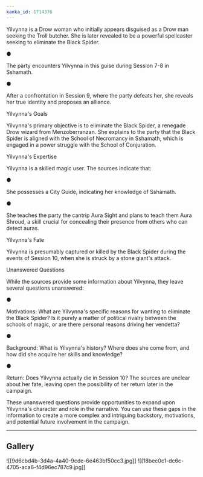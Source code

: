 ```yaml
---
kanka_id: 1714376
---
```


Yilvynna is a Drow woman who initially appears disguised as a Drow man seeking the Troll butcher. She is later revealed to be a powerful spellcaster seeking to eliminate the Black Spider.

●

The party encounters Yilvynna in this guise during Session 7-8 in Sshamath.

●

After a confrontation in Session 9, where the party defeats her, she reveals her true identity and proposes an alliance.

Yilvynna's Goals

Yilvynna's primary objective is to eliminate the Black Spider, a renegade Drow wizard from Menzoberranzan. She explains to the party that the Black Spider is aligned with the School of Necromancy in Sshamath, which is engaged in a power struggle with the School of Conjuration.

Yilvynna's Expertise

Yilvynna is a skilled magic user. The sources indicate that:

●

She possesses a City Guide, indicating her knowledge of Sshamath.

●

She teaches the party the cantrip Aura Sight and plans to teach them Aura Shroud, a skill crucial for concealing their presence from others who can detect auras.

Yilvynna's Fate

Yilvynna is presumably captured or killed by the Black Spider during the events of Session 10, when she is struck by a stone giant's attack.

Unanswered Questions

While the sources provide some information about Yilvynna, they leave several questions unanswered:

●

Motivations: What are Yilvynna's specific reasons for wanting to eliminate the Black Spider? Is it purely a matter of political rivalry between the schools of magic, or are there personal reasons driving her vendetta?

●

Background: What is Yilvynna's history? Where does she come from, and how did she acquire her skills and knowledge?

●

Return: Does Yilvynna actually die in Session 10? The sources are unclear about her fate, leaving open the possibility of her return later in the campaign.

These unanswered questions provide opportunities to expand upon Yilvynna's character and role in the narrative. You can use these gaps in the information to create a more complex and intriguing backstory, motivations, and potential future involvement in the campaign.

---
## Gallery
![[9d6cbd4b-3d4a-4a40-9cde-6e463bf50cc3.jpg]]
![[18bec0c1-dc6c-4705-aca6-f4d96ec787c9.jpg]]